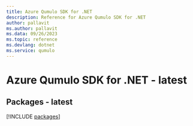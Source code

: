 ```yaml
---
title: Azure Qumulo SDK for .NET
description: Reference for Azure Qumulo SDK for .NET
author: pallavit
ms.author: pallavit
ms.data: 09/26/2023
ms.topic: reference
ms.devlang: dotnet
ms.service: qumulo
---
```

# Azure Qumulo SDK for .NET - latest
## Packages - latest
[!INCLUDE [packages](qumulo-index.md)]